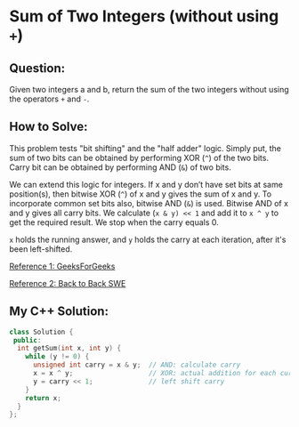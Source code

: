 # Sum of Two Integers (without using `+`)

## Question:

Given two integers a and b, return the sum of the two integers without using the operators `+` and `-`.

## How to Solve:

This problem tests "bit shifting" and the "half adder" logic. Simply
put, the sum of two bits can be obtained by performing XOR (`^`) of
the two bits. Carry bit can be obtained by performing AND (`&`) of two
bits.

We can extend this logic for integers. If x and y don’t have set bits
at same position(s), then bitwise XOR (`^`) of x and y gives the sum
of x and y. To incorporate common set bits also, bitwise AND (`&`) is
used. Bitwise AND of x and y gives all carry bits. We calculate (`x &
y) << 1` and add it to `x ^ y` to get the required result. We stop
when the carry equals 0.

`x` holds the running answer, and `y` holds the carry at each
iteration, after it's been left-shifted.

[Reference 1:
GeeksForGeeks](https://www.geeksforgeeks.org/add-two-numbers-without-using-arithmetic-operators/)

[Reference 2: Back to Back SWE](https://www.youtube.com/watch?v=qq64FrA2UXQ)

## My C++ Solution:

```cpp
class Solution {
 public:
  int getSum(int x, int y) {
    while (y != 0) {
      unsigned int carry = x & y;  // AND: calculate carry
      x = x ^ y;                   // XOR: actual addition for each current position
      y = carry << 1;              // left shift carry
    }
    return x;
  }
};
```
